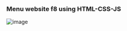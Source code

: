 ### Menu website f8 using HTML-CSS-JS
![image](https://user-images.githubusercontent.com/88370983/235299931-78861548-37a9-4d73-9abc-0e5d4cb8474e.png)

